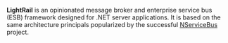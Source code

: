 **LightRail** is an opinionated message broker and enterprise service bus (ESB) framework
designed for .NET server applications. It is based on the same architecture principals
popularized by the successful [NServiceBus](https://github.com/Particular/NServiceBus) project.
